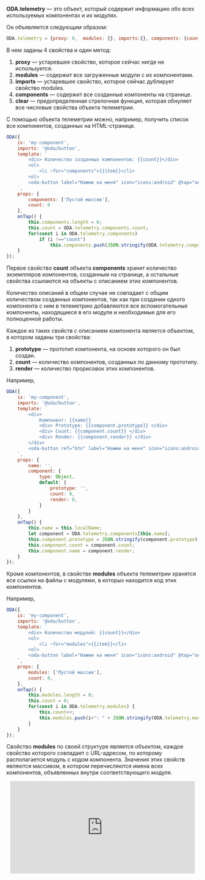 **ODA.telemetry** — это объект, который содержит информацию обо всех используемых компонентах и их модулях.

Он объявляется следующим образом:

```javascript
ODA.telemetry = {proxy: 0,  modules: {}, imports:{}, components: {count: 0}, clear: ()=>{...}};
```

В нем заданы 4 свойства и один метод:

1. **proxy** — устаревшее свойство, которое сейчас нигде не используется.
1. **modules** — содержит все загруженные модули с их компонентами.
1. **imports** — устаревшее свойство, которое сейчас дублирует свойство modules.
1. **components** — содержит все созданные компоненты на странице.
1. **clear** — предопределенная стрелочная функция, которая обнуляет все числовые свойства объекта телеметрии.

С помощью объекта телеметрии можно, например, получить список все компонентов, созданных на HTML-странице.

```javascript run_edit_[my-component.js]
ODA({
    is: 'my-component',
    imports: '@oda/button',
    template: `
        <div> Количество созданных компонентов: {{count}}</div>
        <ol>
            <li ~for="components">{{item}}</li>
        <ol>
        <oda-button label="Нажми на меня" icon="icons:android" @tap="onTap"></oda-button>
    `,
    props: {
        components: ['Пустой массив'],
        count: 0
    },
    onTap() {
        this.components.length = 0;
        this.count = ODA.telemetry.components.count;
        for(const i in ODA.telemetry.components)
            if (i !=="count")
                this.components.push(JSON.stringify(ODA.telemetry.components[i]));
    }
});
```

Первое свойство **count** объекта **components** хранит количество экземпляров компонентов, созданным на странице, а остальные свойства ссылаются на объекты с описанием этих компонентов.

Количество описаний в общем случае не совпадает с общим количеством созданных компонентов, так как при создании одного компонента с ним в телеметрию добавляются все вспомогательные компоненты, находящиеся в его модуле и необходимые для его полноценной работы.

Каждое из таких свойств с описанием компонента является объектом, в котором заданы три свойства:

1. **prototype** — прототип компонента, на основе которого он был создан.
1. **count** — количество компонентов, созданных по данному прототипу.
1. **render** — количество прорисовок этих компонентов.

Например,

```javascript run_edit_[my-component.js]
ODA({
    is: 'my-component',
    imports: '@oda/button',
    template: `
        <div>
            Компонент: {{name}}
            <div> Prototype: {{component.prototype}} </div>
            <div> Count: {{component.count}} </div>
            <div> Render: {{component.render}} </div>
        </div>
        <oda-button ref="btn" label="Нажми на меня" icon="icons:android" @tap="onTap"></oda-button>
    `,
    props: {
        name: '',
        component: {
            type: Object,
            default: {
                prototype: '',
                count: 0,
                render: 0,
            }
        }
    },
    onTap() {
        this.name = this.localName;
        let component = ODA.telemetry.components[this.name];
        this.component.prototype = JSON.stringify(component.prototype);
        this.component.count = component.count;
        this.component.name = component.render;
    }
});
```

Кроме компонентов, в свойстве **modules** объекта телеметрии хранятся все ссылки на файлы с модулями, в которых находится код этих компонентов.

Например,

```javascript run_edit_[my-component.js]
ODA({
    is: 'my-component',
    imports: '@oda/button',
    template: `
        <div> Количество модулей: {{count}}</div>
        <ol>
            <li ~for="modules">{{item}}</li>
        <ol>
        <oda-button label="Нажми на меня" icon="icons:android" @tap="onTap"></oda-button>
    `,
    props: {
        modules: ['Пустой массив'],
        count: 0,
    },
    onTap() {
        this.modules.length = 0;
        this.count = 0;
        for(const i in ODA.telemetry.modules) {
            this.count++;
            this.modules.push(i+": " + JSON.stringify(ODA.telemetry.modules[i]));
        }
    }
});
```

Свойство **modules** по своей структуре является объектом, каждое свойство которого совпадает с URL-адресом, по которому располагается модуль с кодом компонента. Значения этих свойств являются массивом, в котором перечисляются имена всех компонентов, объявленных внутри соответствующего модуля.

<div style="position:relative;padding-bottom:48%; margin:10px">
    <iframe src="https://www.youtube.com/embed/7_qTxhmDwlg?start=0" frameborder="0" allow="accelerometer; autoplay; encrypted-media; gyroscope; picture-in-picture" allowfullscreen
    	style="position:absolute;width:100%;height:100%;"></iframe>
</div>
